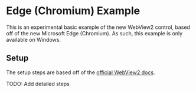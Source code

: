 # Edge (Chromium) Example

This is an experimental basic example of the new WebView2 control, based off of the new Microsoft Edge (Chromium). As such, this example is only available on Windows.

## Setup

The setup steps are based off of the [official WebView2 docs](https://docs.microsoft.com/en-us/microsoft-edge/hosting/webview2/gettingstarted).

TODO: Add detailed steps
